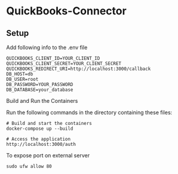 # QuickBooks-Connector

## Setup
Add following info to the .env file
```
QUICKBOOKS_CLIENT_ID=YOUR_CLIENT_ID
QUICKBOOKS_CLIENT_SECRET=YOUR_CLIENT_SECRET
QUICKBOOKS_REDIRECT_URI=http://localhost:3000/callback
DB_HOST=db
DB_USER=root
DB_PASSWORD=YOUR_PASSWORD
DB_DATABASE=your_database
```

Build and Run the Containers

Run the following commands in the directory containing these files:
```
# Build and start the containers
docker-compose up --build

# Access the application
http://localhost:3000/auth
```

To expose port on external server
```
sudo ufw allow 80

```